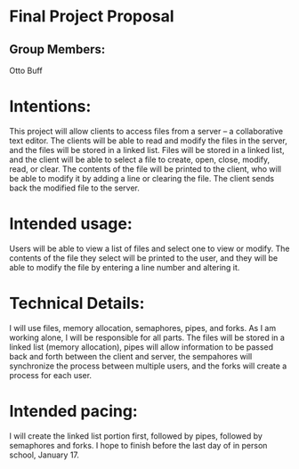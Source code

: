 # Final Project Proposal

## Group Members:

Otto Buff
       
# Intentions:

This project will allow clients to access files from a server – a collaborative text editor. The clients will be able to read and modify the files in the server, and the files will be stored in a linked list. Files will be stored in a linked list, and the client will be able to select a file to create, open, close, modify, read, or clear. The contents of the file will be printed to the client, who will be able to modify it by adding a line or clearing the file. The client sends back the modified file to the server.
    
# Intended usage:

Users will be able to view a list of files and select one to view or modify. The contents of the file they select will be printed to the user, and they will be able to modify the file by entering a line number and altering it.

  
# Technical Details:

I will use files, memory allocation, semaphores, pipes, and forks. As I am working alone, I will be responsible for all parts. The files will be stored in a linked list (memory allocation), pipes will allow information to be passed back and forth between the client and server, the sempahores will synchronize the process between multiple users, and the forks will create a process for each user. 

# Intended pacing:

I will create the linked list portion first, followed by pipes, followed by semaphores and forks. I hope to finish before the last day of in person school, January 17.
